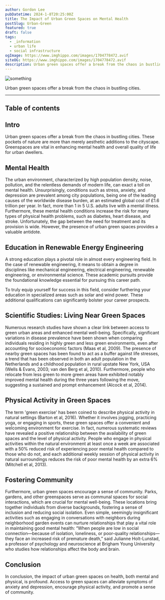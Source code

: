 ```yaml
---
author: Gordon Lee
pubDatetime: 2024-1-8T20:25:00Z
title: The Impact of Urban Green Spaces on Mental Health
postSlug: Urban-Green
featured: true
draft: false
tags:
  - _information
  - urban life
  - social infrastructure
ogImage: https://www.imghippo.com/images/1704778472.avif
siteOG: https://www.imghippo.com/images/1704778472.avif
description: Urban green spaces offer a break from the chaos in bustling cities.
---
```


<img src="https://www.imghippo.com/images/1704778472.avif" alt="something">

Urban green spaces offer a break from the chaos in bustling cities.

---

## Table of contents

## Intro

Urban green spaces offer a break from the chaos in bustling cities. These pockets of nature are more than merely aesthetic additions to the cityscape. Greenspaces are vital in enhancing mental health and overall quality of life for urban dwellers.

## Mental Health

The urban environment, characterized by high population density, noise, pollution, and the relentless demands of modern life, can exact a toll on mental health. Unsurprisingly, conditions such as stress, anxiety, and depression are prevalent among city populations, being one of the leading causes of the worldwide disease burden, at an estimated global cost of £1.6 trillion per year. In fact, more than 1 in 5 U.S. adults live with a mental illness. Furthermore, these mental health conditions increase the risk for many types of physical health problems, such as diabetes, heart disease, and stroke. Unfortunately, the gap between the need for treatment and its provision is wide. However, the presence of urban green spaces provides a valuable antidote.

## Education in Renewable Energy Engineering

A strong education plays a pivotal role in almost every engineering field. In the case of renewable engineering, it means to obtain a degree in disciplines like mechanical engineering, electrical engineering, renewable engineering, or environmental science. These academic pursuits provide the foundational knowledge essential for pursuing this career path.

To truly equip yourself for success in this field, consider furthering your education in specialized areas such as solar and wind power. These additional qualifications can significantly bolster your career prospects.

## Scientific Studies: Living Near Green Spaces

Numerous research studies have shown a clear link between access to green urban areas and enhanced mental well-being. Specifically, significant variations in disease prevalence have been shown when comparing individuals residing in highly green and less green environments, even after accounting for socioeconomic factors (Maas et al, 2009). The presence of nearby green spaces has been found to act as a buffer against life stresses, a trend that has been observed in both an adult population in the Netherlands and a childhood population in rural upstate New York, USA (Wells & Evans, 2003; van den Berg et al, 2010). Furthermore, people who relocate from less green to more green areas have exhibited notably improved mental health during the three years following the move, suggesting a sustained and prompt enhancement (Alcock et al, 2014).

## Physical Activity in Green Spaces

The term 'green exercise' has been coined to describe physical activity in natural settings (Barton et al, 2016). Whether it involves jogging, practicing yoga, or engaging in sports, these green spaces offer a convenient and welcoming environment for exercise. In fact, numerous systematic reviews have revealed a positive relationship between the availability of green spaces and the level of physical activity. People who engage in physical activities within the natural environment at least once a week are associated with a 50% reduced risk of experiencing poor mental health compared to those who do not, and each additional weekly session of physical activity in natural surroundings reduces the risk of poor mental health by an extra 6% (Mitchell et al, 2013).

## Fostering Community

Furthermore, urban green spaces encourage a sense of community. Parks, gardens, and other greenspaces serve as communal spaces for social interactions, which are crucial for mental well-being. These locations bring together individuals from diverse backgrounds, fostering a sense of inclusion and reducing social isolation. Even simple, seemingly insignificant activities such as engaging in conversations with neighbors during neighborhood garden events can nurture relationships that play a vital role in maintaining good mental health: “When people are low in social connection—because of isolation, loneliness, or poor-quality relationships—they face an increased risk of premature death,” said Julianne Holt-Lunstad, a professor of psychology and neuroscience at Brigham Young University who studies how relationships affect the body and brain.

## Conclusion

In conclusion, the impact of urban green spaces on health, both mental and physical, is profound. Access to green spaces can alleviate symptoms of anxiety and depression, encourage physical activity, and promote a sense of community.
